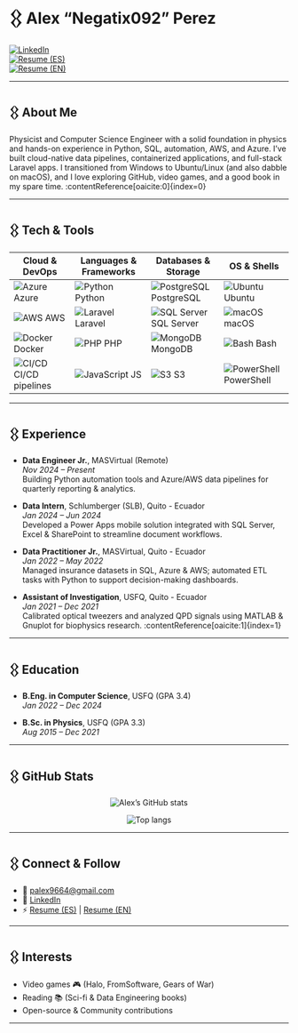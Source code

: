 # 𒌐 Alex “Negatix092” Perez

[![LinkedIn](https://img.shields.io/badge/LinkedIn-Connect-blue?logo=linkedin)](https://www.linkedin.com/in/alex-j-perez/)  
[![Resume (ES)](https://img.shields.io/badge/Resume_(Spanish)-View-blue)](https://github.com/Negatix092/Resume/blob/main/cs-2025-spanish.pdf)  
[![Resume (EN)](https://img.shields.io/badge/Resume_(English)-View-blue)](https://github.com/Negatix092/Resume/blob/main/cs-2025-english.pdf)

---

## 𒌐 About Me

Physicist and Computer Science Engineer with a solid foundation in physics and hands-on experience in Python, SQL, automation, AWS, and Azure. I’ve built cloud-native data pipelines, containerized applications, and full-stack Laravel apps. I transitioned from Windows to Ubuntu/Linux (and also dabble on macOS), and I love exploring GitHub, video games, and a good book in my spare time. :contentReference[oaicite:0]{index=0}

---

## 𒌐 Tech & Tools

| Cloud & DevOps                        | Languages & Frameworks       | Databases & Storage      | OS & Shells         |
|---------------------------------------|------------------------------|--------------------------|---------------------|
| ![Azure](https://img.shields.io/badge/Azure-2478FF?logo=microsoftazure) Azure | ![Python](https://img.shields.io/badge/Python-3776AB?logo=python) Python      | ![PostgreSQL](https://img.shields.io/badge/PostgreSQL-336791?logo=postgresql) PostgreSQL | ![Ubuntu](https://img.shields.io/badge/Ubuntu-E95420?logo=ubuntu) Ubuntu |
| ![AWS](https://img.shields.io/badge/AWS-232F3E?logo=amazonaws) AWS     | ![Laravel](https://img.shields.io/badge/Laravel-FF2D20?logo=laravel) Laravel  | ![SQL Server](https://img.shields.io/badge/SQL_Server-CC2927?logo=microsoftsqlserver) SQL Server | ![macOS](https://img.shields.io/badge/macOS-000000?logo=apple) macOS     |
| ![Docker](https://img.shields.io/badge/Docker-2496ED?logo=docker) Docker | ![PHP](https://img.shields.io/badge/PHP-777BB4?logo=php) PHP                | ![MongoDB](https://img.shields.io/badge/MongoDB-47A248?logo=mongodb) MongoDB      | ![Bash](https://img.shields.io/badge/Bash-4EAA25?logo=gnu-bash) Bash     |
| ![CI/CD](https://img.shields.io/badge/CI/CD-blue) CI/CD pipelines       | ![JavaScript](https://img.shields.io/badge/JS-F7DF1E?logo=javascript) JS    | ![S3](https://img.shields.io/badge/S3-569A31?logo=amazons3) S3                   | ![PowerShell](https://img.shields.io/badge/PowerShell-0078D7?logo=windows) PowerShell |

---

## 𒌐 Experience

- **Data Engineer Jr.**, MASVirtual (Remote)  
  _Nov 2024 – Present_  
  Building Python automation tools and Azure/AWS data pipelines for quarterly reporting & analytics.

- **Data Intern**, Schlumberger (SLB), Quito - Ecuador  
  _Jan 2024 – Jun 2024_  
  Developed a Power Apps mobile solution integrated with SQL Server, Excel & SharePoint to streamline document workflows.

- **Data Practitioner Jr.**, MASVirtual, Quito - Ecuador  
  _Jan 2022 – May 2022_  
  Managed insurance datasets in SQL, Azure & AWS; automated ETL tasks with Python to support decision-making dashboards.

- **Assistant of Investigation**, USFQ, Quito - Ecuador  
  _Jan 2021 – Dec 2021_  
  Calibrated optical tweezers and analyzed QPD signals using MATLAB & Gnuplot for biophysics research. :contentReference[oaicite:1]{index=1}

---

## 𒌐 Education

- **B.Eng. in Computer Science**, USFQ (GPA 3.4)  
  _Jan 2022 – Dec 2024_

- **B.Sc. in Physics**, USFQ (GPA 3.3)  
  _Aug 2015 – Dec 2021_ 

---

## 𒌐 GitHub Stats

<p align="center">
  <img alt="Alex’s GitHub stats" src="https://github-readme-stats.vercel.app/api?username=Negatix092&show_icons=true&theme=dark&hide_border=true" />
</p>
<p align="center">
  <img alt="Top langs" src="https://github-readme-stats.vercel.app/api/top-langs?username=Negatix092&layout=compact&theme=dark&hide_border=true" />
</p>

---

## 𒌐 Connect & Follow

- 📧 palex9664@gmail.com  
- 🔗 [LinkedIn](https://www.linkedin.com/in/alex-j-perez/)  
- ⚡ [Resume (ES)](https://github.com/Negatix092/Resume/blob/main/CS_2024_Spanish.pdf) | [Resume (EN)](https://github.com/Negatix092/Resume/blob/main/CS_2024_English.pdf)

---

## 𒌐 Interests

- Video games 🎮 (Halo, FromSoftware, Gears of War)  
- Reading 📚 (Sci-fi & Data Engineering books)  
- Open-source & Community contributions  

---
